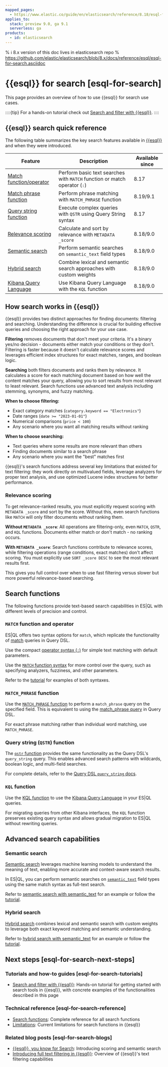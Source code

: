```yaml
---
mapped_pages:
  - https://www.elastic.co/guide/en/elasticsearch/reference/8.18/esql-for-search.html
applies_to:
  stack: preview 9.0, ga 9.1
  serverless: ga
products:
  - id: elasticsearch
---
```


% ℹ️ 8.x version of this doc lives in elasticsearch repo
% https://github.com/elastic/elasticsearch/blob/8.x/docs/reference/esql/esql-for-search.asciidoc

# {{esql}} for search [esql-for-search]

This page provides an overview of how to use {{esql}} for search use cases.

::::{tip}
For a hands-on tutorial check out [Search and filter with {{esql}}](esql-search-tutorial.md).
::::

## {{esql}} search quick reference

The following table summarizes the key search features available in [{{esql}}](/explore-analyze/query-filter/languages/esql.md) and when they were introduced.

| Feature | Description | Available since |
|---------|-------------|----------------|
| [Match function/operator](#esql-for-search-match-function-operator) | Perform basic text searches with `MATCH` function or match operator (`:`) | 8.17 |
| [Match phrase function](#esql-for-search-match-phrase) | Perform phrase matching with `MATCH_PHRASE` function | 8.19/9.1 |
| [Query string function](#esql-for-search-query-string) | Execute complex queries with `QSTR` using Query String syntax | 8.17 |
| [Relevance scoring](#esql-for-search-scoring) | Calculate and sort by relevance with `METADATA _score` | 8.18/9.0 |
| [Semantic search](#esql-for-search-semantic) | Perform semantic searches on `semantic_text` field types | 8.18/9.0 |
| [Hybrid search](#esql-for-search-hybrid) | Combine lexical and semantic search approaches with custom weights | 8.18/9.0 |
| [Kibana Query Language](#esql-for-search-kql) | Use Kibana Query Language with the `KQL` function | 8.18/9.0 |

## How search works in {{esql}}

{{esql}} provides two distinct approaches for finding documents: filtering and searching. Understanding the difference is crucial for building effective queries and choosing the right approach for your use case.

**Filtering** removes documents that don't meet your criteria. It's a binary yes/no decision - documents either match your conditions or they don't. Filtering is faster because it doesn't calculate relevance scores and leverages efficient index structures for exact matches, ranges, and boolean logic.

**Searching** both filters documents and ranks them by relevance. It calculates a score for each matching document based on how well the content matches your query, allowing you to sort results from most relevant to least relevant. Search functions use advanced text analysis including stemming, synonyms, and fuzzy matching.

**When to choose filtering:**
- Exact category matches (`category.keyword == "Electronics"`)
- Date ranges (`date >= "2023-01-01"`)
- Numerical comparisons (`price < 100`)
- Any scenario where you want all matching results without ranking

**When to choose searching:**
- Text queries where some results are more relevant than others
- Finding documents similar to a search phrase
- Any scenario where you want the "best" matches first

{{esql}}'s search functions address several key limitations that existed for text filtering: they work directly on multivalued fields, leverage analyzers for proper text analysis, and use optimized Lucene index structures for better performance.

### Relevance scoring

To get relevance-ranked results, you must explicitly request scoring with `METADATA _score` and sort by the score. Without this, even search functions like `MATCH` will only filter documents without ranking them.

**Without `METADATA _score`**: All operations are filtering-only, even `MATCH`, `QSTR`, and `KQL` functions. Documents either match or don't match - no ranking occurs.

**With `METADATA _score`**: Search functions contribute to relevance scores, while filtering operations (range conditions, exact matches) don't affect scoring. You must explicitly use `SORT _score DESC` to see the most relevant results first.

This gives you full control over when to use fast filtering versus slower but more powerful relevance-based searching.

## Search functions

The following functions provide text-based search capabilities in ES|QL with different levels of precision and control.

### `MATCH` function and operator

ES|QL offers two syntax options for `match`, which replicate the functionality of [match](elasticsearch://reference/query-languages/query-dsl/query-dsl-match-query.md) queries in Query DSL.

Use the compact [operator syntax (`:`)](elasticsearch://reference/query-languages/esql/functions-operators/operators.md#esql-match-operator) for simple text matching with default parameters.

Use the [`MATCH` function syntax](elasticsearch://reference/query-languages/esql/functions-operators/search-functions.md#esql-match) for more control over the query, such as specifying analyzers, fuzziness, and other parameters.

Refer to the [tutorial](esql-search-tutorial.md#step-3-basic-search-operations) for examples of both syntaxes.

### `MATCH_PHRASE` function

Use the [`MATCH_PHRASE` function](elasticsearch://reference/query-languages/esql/functions-operators/search-functions.md#esql-match_phrase) to perform a `match_phrase` query on the specified field. This is equivalent to using the [match_phrase query](elasticsearch://reference/query-languages/query-dsl/query-dsl-match-query-phrase.md) in Query DSL.

For exact phrase matching rather than individual word matching, use `MATCH_PHRASE`.

### Query string (`QSTR`) function

The [`qstr` function](elasticsearch://reference/query-languages/esql/functions-operators/search-functions.md#esql-qstr) provides the same functionality as the Query DSL's `query_string` query. This enables advanced search patterns with wildcards, boolean logic, and multi-field searches.

For complete details, refer to the [Query DSL `query_string` docs](elasticsearch://reference/query-languages/query-dsl/query-dsl-query-string-query.md).

### `KQL` function

Use the [KQL function](elasticsearch://reference/query-languages/esql/functions-operators/search-functions.md#esql-kql) to use the [Kibana Query Language](/explore-analyze/query-filter/languages/kql.md) in your ES|QL queries.

For migrating queries from other Kibana interfaces, the `KQL` function preserves existing query syntax and allows gradual migration to ES|QL without rewriting queries.

## Advanced search capabilities

### Semantic search

[Semantic search](/solutions/search/semantic-search.md) leverages machine learning models to understand the meaning of text, enabling more accurate and context-aware search results.

In ES|QL, you can perform semantic searches on [`semantic_text`](elasticsearch://reference/elasticsearch/mapping-reference/semantic-text.md) field types using the same match syntax as full-text search.

Refer to [semantic search with semantic_text](/solutions/search/semantic-search/semantic-search-semantic-text.md) for an example or follow the [tutorial](esql-search-tutorial.md#step-5-semantic-search-and-hybrid-search).

### Hybrid search

[Hybrid search](/solutions/search/hybrid-search.md) combines lexical and semantic search with custom weights to leverage both exact keyword matching and semantic understanding.

Refer to [hybrid search with semantic_text](hybrid-semantic-text.md) for an example or follow the [tutorial](esql-search-tutorial.md#step-5-semantic-search-and-hybrid-search).

## Next steps [esql-for-search-next-steps]

### Tutorials and how-to guides [esql-for-search-tutorials]

- [Search and filter with {{esql}}](esql-search-tutorial.md): Hands-on tutorial for getting started with search tools in {{esql}}, with concrete examples of the functionalities described in this page

### Technical reference [esql-for-search-reference]

- [Search functions](elasticsearch://reference/query-languages/esql/functions-operators/search-functions.md): Complete reference for all search functions
- [Limitations](elasticsearch://reference/query-languages/esql/limitations.md#esql-limitations-full-text-search): Current limitations for search functions in {{esql}}

### Related blog posts [esql-for-search-blogs]

- [{{esql}}, you know for Search](https://www.elastic.co/search-labs/blog/esql-introducing-scoring-semantic-search): Introducing scoring and semantic search
- [Introducing full text filtering in {{esql}}](https://www.elastic.co/search-labs/blog/filtering-in-esql-full-text-search-match-qstr): Overview of {{esql}}'s text filtering capabilities
